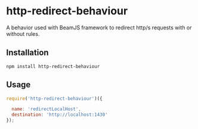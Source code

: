 # http-redirect-behaviour
A behavior used with BeamJS framework to redirect http/s requests with or without rules.

## Installation

```
npm install http-redirect-behaviour
```

## Usage

```js
require('http-redirect-behaviour')({

  name: 'redirectLocalHost',
  destination: 'http://localhost:1430'
});
```